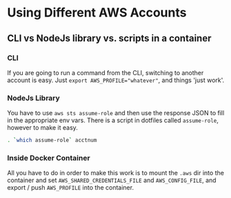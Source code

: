 # Using Different AWS Accounts

## CLI vs NodeJs library vs. scripts in a container

### CLI

If you are going to run a command from the CLI, switching to another account is easy.
Just `export AWS_PROFILE="whatever"`, and things 'just work'.

### NodeJs Library

You have to use `aws sts assume-role` and then use the response JSON to fill in the
appropriate env vars. There is a script in dotfiles called `assume-role`, however to
make it easy.

```sh
. `which assume-role` acctnum
```

### Inside Docker Container

All you have to do in order to make this work is to mount the `.aws` dir into the container and set
`AWS_SHARED_CREDENTIALS_FILE` and `AWS_CONFIG_FILE`, and export / push `AWS_PROFILE` into the container.
